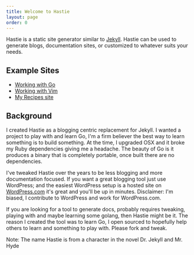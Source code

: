 ```yaml
---
title: Welcome to Hastie
layout: page
order: 0
---
```


Hastie is a static site generator similar to [Jekyll](https://github.com/mojombo/jekyll). Hastie can be used to generate blogs, documentation sites, or customized to whatever suits your needs. 

## Example Sites

* [Working with Go](https://mkaz.github.io/working-with-go/)
* [Working with Vim](https://mkaz.github.io/working-with-vim/)
* [My Recipes site](http://kazmierczaks.com/)

## Background

I created Hastie as a blogging centric replacement for Jekyll. I wanted a project to play with and learn Go, I'm a firm believer the best way to learn something is to build something. At the time, I upgraded OSX and it broke my Ruby dependencies giving me a headache. The beauty of Go is it produces a binary that is completely portable, once built there are no dependencies.

I've tweaked Hastie over the years to be less blogging and more documentation focused. If you want a great blogging tool just use WordPress; and the easiest WordPress setup is a hosted site on [WordPress.com](http://wordpress.com) it's great and you'll be up in minutes. Disclaimer: I'm biased, I contribute to WordPress and work for WordPress.com.

If you are looking for a tool to generate docs, probably requires tweaking, playing with and maybe learning some golang, then Hastie might be it. The reason I created the tool was to learn Go, I open sourced to hopefully help others to learn and something to play with. Please fork and tweak.

Note: The name Hastie is from a character in the novel Dr. Jekyll and Mr. Hyde


